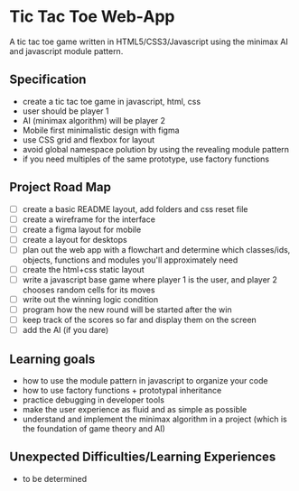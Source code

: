 # Tic Tac Toe Web-App
A tic tac toe game written in HTML5/CSS3/Javascript using the minimax AI and javascript module pattern.

## Specification
- create a tic tac toe game in javascript, html, css
- user should be player 1
- AI (minimax algorithm) will be player 2
- Mobile first minimalistic design with figma
- use CSS grid and flexbox for layout
- avoid global namespace polution by using the revealing module pattern
- if you need multiples of the same prototype, use factory functions

## Project Road Map
- [ ] create a basic README layout, add folders and css reset file
- [ ] create a wireframe for the interface
- [ ] create a figma layout for mobile
- [ ] create a layout for desktops
- [ ] plan out the web app with a flowchart and determine which classes/ids, objects, functions and modules you'll approximately need
- [ ] create the html+css static layout
- [ ] write a javascript base game where player 1 is the user, and player 2 chooses random cells for its moves
- [ ] write out the winning logic condition
- [ ] program how the new round will be started after the win
- [ ] keep track of the scores so far and display them on the screen
- [ ] add the AI (if you dare)

## Learning goals
- how to use the module pattern in javascript to organize your code
- how to use factory functions + prototypal inheritance
- practice debugging in developer tools
- make the user experience as fluid and as simple as possible
- understand and implement the minimax algorithm in a project (which is the foundation of game theory and AI)

## Unexpected Difficulties/Learning Experiences
- to be determined



